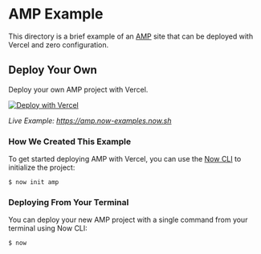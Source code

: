 # AMP Example

This directory is a brief example of an [AMP](https://amp.dev/) site that can be deployed with Vercel and zero configuration.

## Deploy Your Own

Deploy your own AMP project with Vercel.

[![Deploy with Vercel](https://vercel.com/button)](https://vercel.com/import/project?template=https://github.com/zeit/now/tree/master/examples/amp)

_Live Example: https://amp.now-examples.now.sh_

### How We Created This Example

To get started deploying AMP with Vercel, you can use the [Now CLI](https://vercel.com/download) to initialize the project:

```shell
$ now init amp
```

### Deploying From Your Terminal

You can deploy your new AMP project with a single command from your terminal using Now CLI:

```shell
$ now
```
